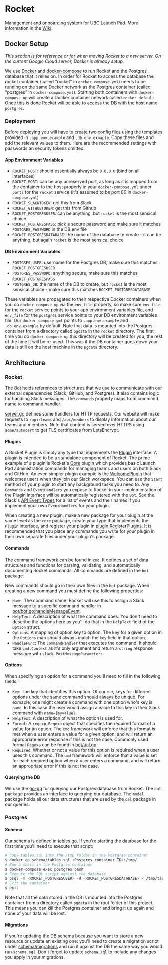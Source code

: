 # Rocket

Management and onboarding system for UBC Launch Pad. More information in the
[Wiki](https://github.com/ubclaunchpad/rocket/wiki).

## Docker Setup

_This section is for reference or for when moving Rocket to a new server. On the current Google Cloud server, Docker is already setup._

We use [Docker](https://docs.docker.com/install/) and [docker-compose](https://docs.docker.com/compose/install/) to run Rocket and the Postgres database that it relies on. In order for Rocket to access the database the rocket container (called "rocket" in `docker-compose.yml`) needs to be running on the same Docker network as the Postgres container (called "postgres" in `docker-compose.yml`). Starting both containers with `docker-compose up` will create a Docker container network called `rocket_default`. Once this is done Rocket will be able to access the DB with the host name `postgres`.

### Deployment

Before deploying you will have to create two config files using the templates provided in `.app.env.example` and `.db.env.exmaple`. Copy these files and add the relevant values to them. Here are the recommended settings with passwords an security tokens omitted:

#### App Environment Variables

* `ROCKET_HOST`: should essentially always be `0.0.0.0` (bind on all interfaces)
* `ROCKET_PORT`: can be any unreserved port, as long as it is mapped from the container to the host properly in your `docker-compose.yml` under `ports` for the `rocket` service (it's assumed to be port 80 in `docker-compose.yml`)
* `ROCKET_SLACKTOKEN`: get this from Slack
* `ROCKET_GITHUBTOKEN`: get this from Github
* `ROCKET_POSTGRESUSER`: can be anything, but `rocket` is the most sensical choice.
* `ROCKET_POSTGRESPASS`: pick a secure password and make sure it matches `POSTGRES_PASSWORD` in the DB env file
* `ROCKET_POSTGRESDATABASE`: the name of the database to create - it can be anything, but again `rocket` is the most sensical choice

#### DB Environment Variables

* `POSTGRES_USER`: username for the Postgres DB, make sure this matches `ROCKET_POSTGRESUSER`
* `POSTGRES_PASSWORD`: anything secure, make sure this matches `ROCKET_POSTGRESPASS`
* `POSTGRES_DB`: the name of the DB to create, but `rocket` is the most sensical choice - make sure this matches `ROCKET_POSTGRESDATABASE`

These variables are propagated to their respective Docker containers when you do `docker-compose up` via the `env_file` property, so make sure `env_file` for the `rocket` service points to your app environment variables file, and `env_file` for the `postgres` service points to your DB environment variables file. Our `docker-compose.yml` points to `.app.env.example` and `.db.env.example` by default. Note that data is mounted into the Postgres container from a directory called `pgdata` in the `rocket` directory. The first time you do `docker-compose up` this directory will be created for you, the rest of the time it will be re-used. This was if the DB container goes down your data is still on the host machine in the `pgdata` directory.

## Architecture

### Rocket

The [Bot](bot/bot.go) holds references to structures that we use to communicate with our external dependencies (Slack, GitHub, and Postgres). It also contains logic for handling Slack messages. The `commands` property maps from command name to command handler.

[server.go](server/server.go) defines some handlers for HTTP requests. Our website will make requests to `/api/teams` and `/api/members` to display information about our teams and members. Note that content is served over HTTPS using `acme/autocert` to get TLS certificates from LetsEncrypt.

#### Plugins

A Rocket Plugin is simply any type that implements the [Plugin](plugin/plugin.go) interface. A plugin is intended to be a standalone component of Rocket. The prime example of a plugin is Rocket's [Core](core/core.go) plugin which provides basic Launch Pad administration commands for managing teams and users on both Slack and GitHub. An even simpler plugin example is the [WelcomePlugin](welcome/welcome.go) that welcomes users when they join our Slack workspace. You can use the `Start` method of your plugin to start any background tasks you need to. Any `Commands` and `EventHandlers` you expose to Rocket in your implementation of the Plugin interface will be automatically registered with the `Bot`. See the Slack's [API Event Types](https://api.slack.com/events) for a list of events and their names if you implement your own `EventHandler`s for your plugin.

When creating a new plugin, make a new package for your plugin at the same level as the `core` package, create your type that implements the `Plugin` interface, and register your plugin in [plugin.RegisterPlugins](plugin/plugin.go). It is recommended that you place any commands you write for your plugin in their own separate files under your plugin's package.

#### Commands

The command framework can be found in `cmd`. It defines a set of data structures and functions for parsing, validating, and automatically documenting Rocket commands. All commands are defined in the `bot` package.

New commands should go in their own files in the `bot` package. When creating a new command you must define the following properties:

* `Name`: The command name. Rocket will use this to assign a Slack message to a specific command handler in [bot/bot.go:handleMessageEvent](bot/bot.go).
* `HelpText`: A description of what the command does. You don't need to describe the options here as you'll do that in the `HelpText` field of the `Option` struct.
* `Options`: A mapping of option key to option. The key for a given option in the `Options` map should always match the `key` field in that option.
* `HandleFunc`: The `CommandHandler` that executes the command. It should take `cmd.Context` as it's only argument and return a `string` response message with `slack.PostMessageParameters`.

#### Options

When specifying an option for a command you'll need to fill in the following fields:

* `Key`: The key that identifies this option. Of course, keys for different options under the same command should always be unique. For exmaple, one might create a command with one option who's key is `name`. In this case the user would assign a value to this key in their Slack command with `name={myvalue}`.
* `HelpText`: A description of what the option is used for.
* `Format`: A `regexp.Regexp` object that specifies the required format of a value for an option. The `cmd` framework will enforce that this format is met when a user enters a value for a given option, and will return an appropriate error response if this is not the case. Commonly used format `Regex`s can be found in [bot/util.go](bot/util.go).
* `Required`: Whether or not a value for this option is required when a user uses this command. The `cmd` framework will enforce that a value is set for each required option when a user enters a command, and will return an appropriate error if this is not the case.

#### Querying the DB

We use the [go-pg](https://github.com/go-pg/pg) for querying our Postgres database from Rocket. The `dal` package provides an interface to querying our database. The `model` package holds all our data structures that are used by the `dal` package in our queries.

### Postgres

#### Schema

Our schema is defined in [tables.go](schema/tables.sql). If you're starting the database for the first time you'll need to execute that script:

```bash
# Copy tables.sql into the /tmp folder in the Postgres container
$ docker cp schema/tables.sql <Postgres container ID>:/tmp/
# Run a shell in the Postgres container
$ docker-compose exec postgres bash
# Execute the SQL script against the database
$ psql -U <ROCKET_POSTGRESUSER> -d <ROCKET_POSTGRESDATABASE> < /tmp/tables.sql
# Exit the container
$ exit
```

 Note that all the data stored in the DB is mounted into the Postgres container from a directory called `pgdata` in the root folder of this project. This means you can kill the Postgres container and bring it up again and none of your data will be lost.

#### Migrations

If you're updating the DB schema because you want to store a new resource or update an existing one:
 you'll need to create a migration script under [schema/migrations](schema/migrations) and run it against the DB the same way you would run `schema.sql`. Don't forget to update `schema.sql` to include any changes you apply in your migrations.
